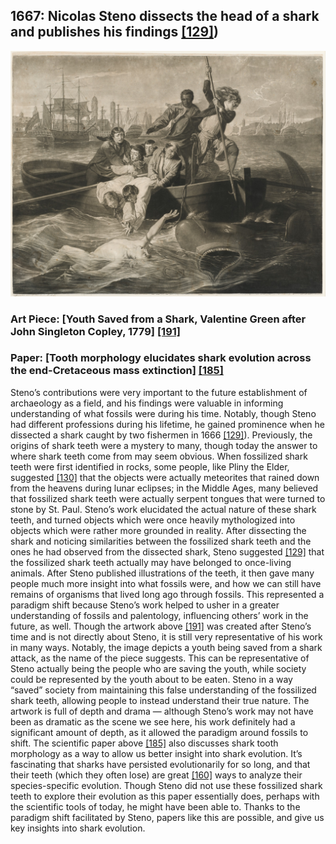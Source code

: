 ## 1667: Nicolas Steno dissects the head of a shark and publishes his findings [[129]](https://www.e-education.psu.edu/earth520/node/1803))

![pic](/images/1667.jpg)

### Art Piece: [Youth Saved from a Shark, Valentine Green after John Singleton Copley, 1779] [[191]](https://hvrd.art/o/277538)

### Paper: [Tooth morphology elucidates shark evolution across the end-Cretaceous mass extinction] [[185]](https://journals.plos.org/plosbiology/article?id=10.1371/journal.pbio.3001108)

Steno’s contributions were very important to the future establishment of archaeology as a field, and his findings were valuable in informing understanding of what fossils were during his time. Notably, though Steno had different professions during his lifetime, he gained prominence when he dissected a shark caught by two fishermen in 1666 [[129]](https://www.e-education.psu.edu/earth520/node/1803)). Previously, the origins of shark teeth were a mystery to many, though today the answer to where shark teeth come from may seem obvious. When fossilized shark teeth were first identified in rocks, some people, like Pliny the Elder, suggested [[130]](https://earthobservatory.nasa.gov/features/Steno/steno3.php) that the objects were actually meteorites that rained down from the heavens during lunar eclipses; in the Middle Ages, many believed that fossilized shark teeth were actually serpent tongues that were turned to stone by St. Paul. Steno’s work elucidated the actual nature of these shark teeth, and turned objects which were once heavily mythologized into objects which were rather more grounded in reality. After dissecting the shark and noticing similarities between the fossilized shark teeth and the ones he had observed from the dissected shark, Steno suggested [[129]](https://www.e-education.psu.edu/earth520/node/1803) that the fossilized shark teeth actually may have belonged to once-living animals. After Steno published illustrations of the teeth, it then gave many people much more insight into what fossils were, and how we can still have remains of organisms that lived long ago through fossils. This represented a paradigm shift because Steno’s work helped to usher in a greater understanding of fossils and palentology, influencing others’ work in the future, as well. Though the artwork above [[191]](https://hvrd.art/o/277538) was created after Steno’s time and is not directly about Steno, it is still very representative of his work in many ways. Notably, the image depicts a youth being saved from a shark attack, as the name of the piece suggests. This can be representative of Steno actually being the people who are saving the youth, while society could be represented by the youth about to be eaten. Steno in a way “saved” society from maintaining this false understanding of the fossilized shark teeth, allowing people to instead understand their true nature. The artwork is full of depth and drama — although Steno’s work may not have been as dramatic as the scene we see here, his work definitely had a significant amount of depth, as it allowed the paradigm around fossils to shift. The scientific paper above [[185]](https://journals.plos.org/plosbiology/article?id=10.1371/journal.pbio.3001108) also discusses shark tooth morphology as a way to allow us better insight into shark evolution. It’s fascinating that sharks have persisted evolutionarily for so long, and that their teeth (which they often lose) are great [[160]](https://www.nhm.ac.uk/discover/shark-evolution-a-450-million-year-timeline.html) ways to analyze their species-specific evolution. Though Steno did not use these fossilized shark teeth to explore their evolution as this paper essentially does, perhaps with the scientific tools of today, he might have been able to. Thanks to the paradigm shift facilitated by Steno, papers like this are possible, and give us key insights into shark evolution. 
